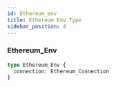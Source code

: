 ```yaml
---
id: Ethereum_env
title: Ethereum Env Type
sidebar_position: 4
---
```



### Ethereum_Env 

```graphql
type Ethereum_Env {
  connection: Ethereum_Connection 
}
```

